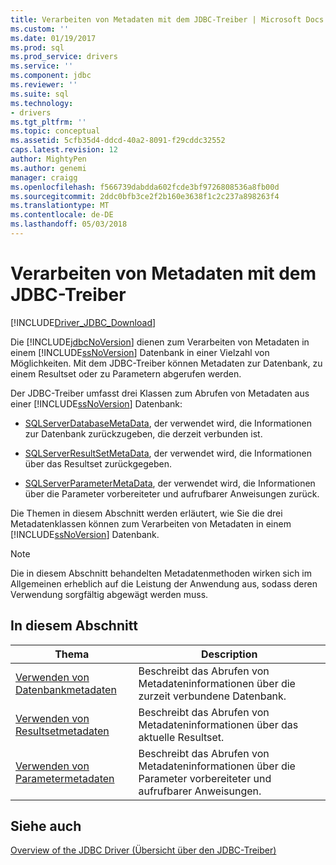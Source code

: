 ```yaml
---
title: Verarbeiten von Metadaten mit dem JDBC-Treiber | Microsoft Docs
ms.custom: ''
ms.date: 01/19/2017
ms.prod: sql
ms.prod_service: drivers
ms.service: ''
ms.component: jdbc
ms.reviewer: ''
ms.suite: sql
ms.technology:
- drivers
ms.tgt_pltfrm: ''
ms.topic: conceptual
ms.assetid: 5cfb35d4-ddcd-40a2-8091-f29cddc32552
caps.latest.revision: 12
author: MightyPen
ms.author: genemi
manager: craigg
ms.openlocfilehash: f566739dabdda602fcde3bf9726808536a8fb00d
ms.sourcegitcommit: 2ddc0bfb3ce2f2b160e3638f1c2c237a898263f4
ms.translationtype: MT
ms.contentlocale: de-DE
ms.lasthandoff: 05/03/2018
---
```

# <a name="handling-metadata-with-the-jdbc-driver"></a>Verarbeiten von Metadaten mit dem JDBC-Treiber
[!INCLUDE[Driver_JDBC_Download](../../includes/driver_jdbc_download.md)]

  Die [!INCLUDE[jdbcNoVersion](../../includes/jdbcnoversion_md.md)] dienen zum Verarbeiten von Metadaten in einem [!INCLUDE[ssNoVersion](../../includes/ssnoversion_md.md)] Datenbank in einer Vielzahl von Möglichkeiten. Mit dem JDBC-Treiber können Metadaten zur Datenbank, zu einem Resultset oder zu Parametern abgerufen werden.  
  
 Der JDBC-Treiber umfasst drei Klassen zum Abrufen von Metadaten aus einer [!INCLUDE[ssNoVersion](../../includes/ssnoversion_md.md)] Datenbank:  
  
-   [SQLServerDatabaseMetaData](../../connect/jdbc/reference/sqlserverdatabasemetadata-class.md), der verwendet wird, die Informationen zur Datenbank zurückzugeben, die derzeit verbunden ist.  
  
-   [SQLServerResultSetMetaData](../../connect/jdbc/reference/sqlserverresultsetmetadata-class.md), der verwendet wird, die Informationen über das Resultset zurückgegeben.  
  
-   [SQLServerParameterMetaData](../../connect/jdbc/reference/sqlserverparametermetadata-class.md), der verwendet wird, die Informationen über die Parameter vorbereiteter und aufrufbarer Anweisungen zurück.  
  
 Die Themen in diesem Abschnitt werden erläutert, wie Sie die drei Metadatenklassen können zum Verarbeiten von Metadaten in einem [!INCLUDE[ssNoVersion](../../includes/ssnoversion_md.md)] Datenbank.  
  
> [!NOTE]  
>  Die in diesem Abschnitt behandelten Metadatenmethoden wirken sich im Allgemeinen erheblich auf die Leistung der Anwendung aus, sodass deren Verwendung sorgfältig abgewägt werden muss.  
  
## <a name="in-this-section"></a>In diesem Abschnitt  
  
|Thema|Description|  
|-----------|-----------------|  
|[Verwenden von Datenbankmetadaten](../../connect/jdbc/using-database-metadata.md)|Beschreibt das Abrufen von Metadateninformationen über die zurzeit verbundene Datenbank.|  
|[Verwenden von Resultsetmetadaten](../../connect/jdbc/using-result-set-metadata.md)|Beschreibt das Abrufen von Metadateninformationen über das aktuelle Resultset.|  
|[Verwenden von Parametermetadaten](../../connect/jdbc/using-parameter-metadata.md)|Beschreibt das Abrufen von Metadateninformationen über die Parameter vorbereiteter und aufrufbarer Anweisungen.|  
  
## <a name="see-also"></a>Siehe auch  
 [Overview of the JDBC Driver (Übersicht über den JDBC-Treiber)](../../connect/jdbc/overview-of-the-jdbc-driver.md)  
  
  
